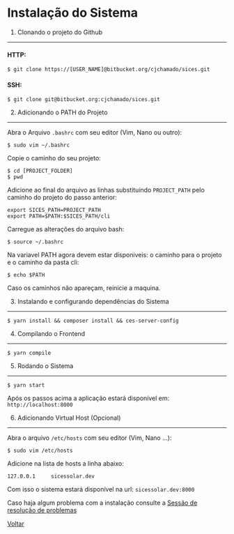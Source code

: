 Instalação do Sistema
=====================

1. Clonando o projeto do Github
-------------------------------

#### HTTP:
```
$ git clone https://[USER_NAME]@bitbucket.org/cjchamado/sices.git
```
#### SSH:
```
$ git clone git@bitbucket.org:cjchamado/sices.git
```


2. Adicionando o PATH do Projeto
----------------------------------

Abra o Arquivo `.bashrc` com seu editor (Vim, Nano ou outro):
```
$ sudo vim ~/.bashrc
```

Copie o caminho do seu projeto:
```
$ cd [PROJECT_FOLDER]
$ pwd
```

Adicione ao final do arquivo as linhas substituindo `PROJECT_PATH` pelo caminho do projeto do passo anterior:
```
export SICES_PATH=PROJECT_PATH
export PATH=$PATH:$SICES_PATH/cli
```

Carregue as alterações do arquivo bash:
```
$ source ~/.bashrc
```

Na variavel PATH agora devem estar disponiveis: o caminho para o projeto e o caminho da pasta cli:
```
$ echo $PATH
```

Caso os caminhos não apareçam, reinicie a maquina.


3. Instalando e configurando dependências do Sistema
----------------------------------------------------

```
$ yarn install && composer install && ces-server-config
```


4. Compilando o Frontend
------------------------

```
$ yarn compile
```


5. Rodando o Sistema
--------------------

```
$ yarn start
```

Após os passos acima a aplicação estará disponível em: `http://localhost:8000`


6. Adicionando Virtual Host (Opcional)
--------------------------------------

Abra o arquivo `/etc/hosts` com seu editor (Vim, Nano ...):
```
$ sudo vim /etc/hosts
```

Adicione na lista de hosts a linha abaixo:
```
127.0.0.1     sicessolar.dev
```

Com isso o sistema estará disponível na url: `sicessolar.dev:8000`


Caso haja algum problema com a instalação consulte a
[Sessão de resolução de problemas](system-install-problems.md)


[Voltar](../getting-started.md)
